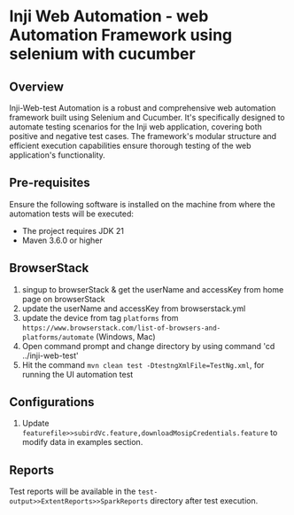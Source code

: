 # Inji Web  Automation - web Automation Framework using selenium with cucumber

## Overview

Inji-Web-test Automation is a robust and comprehensive web automation framework built using Selenium and Cucumber. It's specifically designed to automate testing scenarios for the Inji web application, covering both positive and negative test cases. The framework's modular structure and efficient execution capabilities ensure thorough testing of the web application's functionality.

## Pre-requisites

Ensure the following software is installed on the machine from where the automation tests will be executed:
- The project requires JDK 21
- Maven 3.6.0 or higher

## BrowserStack
1. singup to browserStack & get the userName and accessKey from home page on browserStack  
2. update the userName and accessKey from browserstack.yml
3. update the device from tag `platforms` from `https://www.browserstack.com/list-of-browsers-and-platforms/automate` (Windows, Mac)
4. Open command prompt and change directory by using command 'cd ../inji-web-test'
5. Hit the command `mvn clean test -DtestngXmlFile=TestNg.xml`, for running the UI automation test

## Configurations

1. Update `featurefile>>subirdVc.feature,downloadMosipCredentials.feature` to modify data in examples section.

## Reports

Test reports will be available in the `test-output>>ExtentReports>>SparkReports` directory after test execution.
